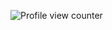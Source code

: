 ![Profile view counter](https://komarev.com/ghpvc/?username=SOULLESS-SONIC&color=BB6191&label=PROFILE+VIEWS.)
